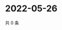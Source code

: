 # 2022-05-26

共 0 条

<!-- BEGIN WEIBO -->
<!-- 最后更新时间 Thu May 26 2022 22:16:11 GMT+0800 (China Standard Time) -->

<!-- END WEIBO -->
